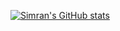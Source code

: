 [![Simran's GitHub stats](https://github-readme-stats.vercel.app/api?username=simranbadwal)](https://github.com/anuraghazra/github-readme-stats)

